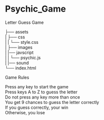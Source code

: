 # Psychic_Game

Letter Guess Game

├── assets  
| ├── css  
| | └── style.css  
| ├── images  
| |── javscript  
| | └── psychic.js  
| |── sound  
└── index.html

Game Rules

Press any key to start the game  
Press keys A to Z to guess the letter  
Do not press any key more than once  
You get 9 chances to guess the letter correctly  
If you guess correctly, your win  
Otherwise, you lose

